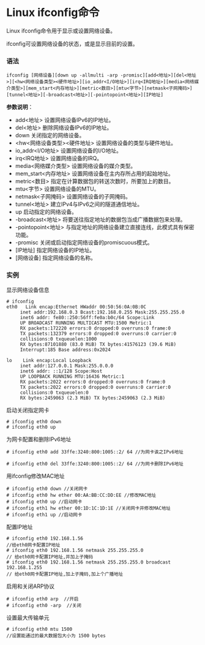 
# Linux ifconfig命令



Linux ifconfig命令用于显示或设置网络设备。

ifconfig可设置网络设备的状态，或是显示目前的设置。

### 语法

```
ifconfig [网络设备][down up -allmulti -arp -promisc][add<地址>][del<地址>][<hw<网络设备类型><硬件地址>][io_addr<I/O地址>][irq<IRQ地址>][media<网络媒介类型>][mem_start<内存地址>][metric<数目>][mtu<字节>][netmask<子网掩码>][tunnel<地址>][-broadcast<地址>][-pointopoint<地址>][IP地址]
```

**参数说明**：

*   add&lt;地址&gt; 设置网络设备IPv6的IP地址。
*   del&lt;地址&gt; 删除网络设备IPv6的IP地址。
*   down 关闭指定的网络设备。
*   &lt;hw&lt;网络设备类型&gt;&lt;硬件地址&gt; 设置网络设备的类型与硬件地址。
*   io_addr&lt;I/O地址&gt; 设置网络设备的I/O地址。
*   irq&lt;IRQ地址&gt; 设置网络设备的IRQ。
*   media&lt;网络媒介类型&gt; 设置网络设备的媒介类型。
*   mem_start&lt;内存地址&gt; 设置网络设备在主内存所占用的起始地址。
*   metric&lt;数目&gt; 指定在计算数据包的转送次数时，所要加上的数目。
*   mtu&lt;字节&gt; 设置网络设备的MTU。
*   netmask&lt;子网掩码&gt; 设置网络设备的子网掩码。
*   tunnel&lt;地址&gt; 建立IPv4与IPv6之间的隧道通信地址。
*   up 启动指定的网络设备。
*   -broadcast&lt;地址&gt; 将要送往指定地址的数据包当成广播数据包来处理。
*   -pointopoint&lt;地址&gt; 与指定地址的网络设备建立直接连线，此模式具有保密功能。
*   -promisc 关闭或启动指定网络设备的promiscuous模式。
*   [IP地址] 指定网络设备的IP地址。
*   [网络设备] 指定网络设备的名称。

### 实例

显示网络设备信息

```
# ifconfig        
eth0   Link encap:Ethernet HWaddr 00:50:56:0A:0B:0C 
     inet addr:192.168.0.3 Bcast:192.168.0.255 Mask:255.255.255.0
     inet6 addr: fe80::250:56ff:fe0a:b0c/64 Scope:Link
     UP BROADCAST RUNNING MULTICAST MTU:1500 Metric:1
     RX packets:172220 errors:0 dropped:0 overruns:0 frame:0
     TX packets:132379 errors:0 dropped:0 overruns:0 carrier:0
     collisions:0 txqueuelen:1000 
     RX bytes:87101880 (83.0 MiB) TX bytes:41576123 (39.6 MiB)
     Interrupt:185 Base address:0x2024 

lo    Link encap:Local Loopback 
     inet addr:127.0.0.1 Mask:255.0.0.0
     inet6 addr: ::1/128 Scope:Host
     UP LOOPBACK RUNNING MTU:16436 Metric:1
     RX packets:2022 errors:0 dropped:0 overruns:0 frame:0
     TX packets:2022 errors:0 dropped:0 overruns:0 carrier:0
     collisions:0 txqueuelen:0 
     RX bytes:2459063 (2.3 MiB) TX bytes:2459063 (2.3 MiB)

```

启动关闭指定网卡

```
# ifconfig eth0 down
# ifconfig eth0 up

```

为网卡配置和删除IPv6地址

```
# ifconfig eth0 add 33ffe:3240:800:1005::2/ 64 //为网卡诶之IPv6地址

# ifconfig eth0 del 33ffe:3240:800:1005::2/ 64 //为网卡删除IPv6地址

```

用ifconfig修改MAC地址

```
# ifconfig eth0 down //关闭网卡
# ifconfig eth0 hw ether 00:AA:BB:CC:DD:EE //修改MAC地址
# ifconfig eth0 up //启动网卡
# ifconfig eth1 hw ether 00:1D:1C:1D:1E //关闭网卡并修改MAC地址 
# ifconfig eth1 up //启动网卡

```

配置IP地址

```
# ifconfig eth0 192.168.1.56 
//给eth0网卡配置IP地址
# ifconfig eth0 192.168.1.56 netmask 255.255.255.0 
// 给eth0网卡配置IP地址,并加上子掩码
# ifconfig eth0 192.168.1.56 netmask 255.255.255.0 broadcast 192.168.1.255
// 给eth0网卡配置IP地址,加上子掩码,加上个广播地址

```

启用和关闭ARP协议

```
# ifconfig eth0 arp  //开启
# ifconfig eth0 -arp  //关闭

```

设置最大传输单元

```
# ifconfig eth0 mtu 1500 
//设置能通过的最大数据包大小为 1500 bytes

```



